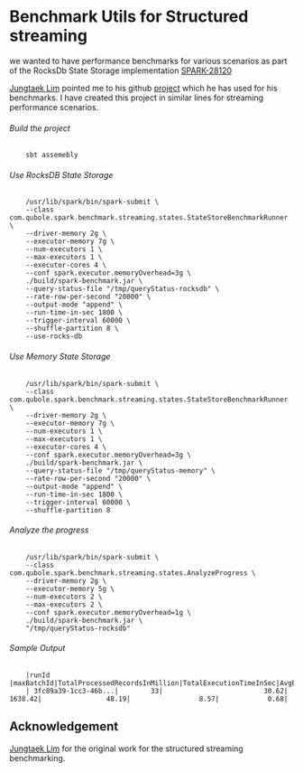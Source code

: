 # Benchmark Utils for Structured streaming

we wanted to have performance benchmarks for various scenarios as part of the RocksDb State Storage implementation [SPARK-28120](https://issues.apache.org/jira/browse/SPARK-28120) 

[Jungtaek Lim](https://github.com/HeartSaVioR) pointed me to his github [project](https://github.com/HeartSaVioR/iot-trucking-app-spark-structured-streaming/tree/master/src/main/scala/com/hortonworks/spark/benchmark/streaming) which he has used for his benchmarks.
I have created this project in similar lines for streaming performance scenarios. 

###### Build the project
        sbt assemebly

###### Use RocksDB State Storage
        /usr/lib/spark/bin/spark-submit \
        --class com.qubole.spark.benchmark.streaming.states.StateStoreBenchmarkRunner \
        --driver-memory 2g \
        --executor-memory 7g \
        --num-executors 1 \
        --max-executors 1 \
        --executor-cores 4 \
        --conf spark.executor.memoryOverhead=3g \
        ./build/spark-benchmark.jar \
        --query-status-file "/tmp/queryStatus-rocksdb" \
        --rate-row-per-second "20000" \
        --output-mode "append" \
        --run-time-in-sec 1800 \
        --trigger-interval 60000 \
        --shuffle-partition 8 \
        --use-rocks-db

###### Use Memory State Storage
        /usr/lib/spark/bin/spark-submit \
        --class com.qubole.spark.benchmark.streaming.states.StateStoreBenchmarkRunner \
        --driver-memory 2g \
        --executor-memory 7g \
        --num-executors 1 \
        --max-executors 1 \
        --executor-cores 4 \
        --conf spark.executor.memoryOverhead=3g \
        ./build/spark-benchmark.jar \
        --query-status-file "/tmp/queryStatus-memory" \
        --rate-row-per-second "20000" \
        --output-mode "append" \
        --run-time-in-sec 1800 \
        --trigger-interval 60000 \
        --shuffle-partition 8

###### Analyze the progress
        /usr/lib/spark/bin/spark-submit \
        --class com.qubole.spark.benchmark.streaming.states.AnalyzeProgress \
        --driver-memory 2g \
        --executor-memory 5g \
        --num-executors 2 \
        --max-executors 2 \
        --conf spark.executor.memoryOverhead=1g \
        ./build/spark-benchmark.jar \
        "/tmp/queryStatus-rocksdb"

###### Sample Output 

        |runId                |maxBatchId|TotalProcessedRecordsInMillion|TotalExecutionTimeInSec|AvgExecutionTimeInSec|MaxStateRowsInMillion|maxStateSizeInGB|
        | 3fc89a39-1cc3-46b...|        33|                         30.62|                1638.42|                48.19|                 8.57|            0.68| 


## Acknowledgement

[Jungtaek Lim](https://github.com/HeartSaVioR) for the original work for the structured streaming benchmarking.
